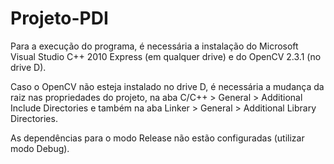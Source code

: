 # Projeto-PDI

Para a execução do programa, é necessária a instalação do Microsoft Visual Studio C++ 2010 Express (em qualquer drive) e do OpenCV 2.3.1 (no drive D).

Caso o OpenCV não esteja instalado no drive D, é necessária a mudança da raiz nas propriedades do projeto, na aba C/C++ > General > Additional Include Directories e também na aba Linker > General > Additional Library Directories.

As dependências para o modo Release não estão configuradas (utilizar modo Debug).
